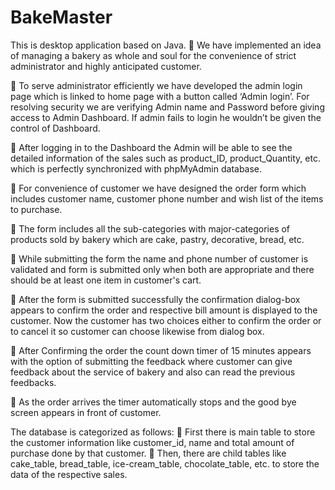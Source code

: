 # BakeMaster
This is desktop application based on Java.
	We have implemented an idea of managing a bakery  as whole and soul for the convenience of strict administrator and highly anticipated customer. 

	To serve administrator efficiently we have developed the admin login page which is linked to home page with a button called ‘Admin login’. For resolving security we are verifying Admin name and Password before giving access to Admin Dashboard. If admin fails to login he wouldn’t  be given the control of Dashboard.

	After logging in to the Dashboard the Admin will be able to see the detailed information of the sales such as  product_ID, product_Quantity, etc. which is perfectly synchronized with phpMyAdmin database.

	For convenience of customer we have designed the order form  which  includes customer name, customer phone number and  wish list of the items to purchase.

	The form includes all the sub-categories with major-categories of products sold by bakery which are cake, pastry, decorative, bread, etc.

	While submitting the form the name and phone number of customer is validated and form is submitted only when both are appropriate and there should be at least one item in customer's cart.

	After the form is submitted successfully the confirmation dialog-box appears to confirm the order and respective bill amount is displayed to the customer. Now the customer has two choices either to confirm the order or to cancel it so customer can choose likewise from dialog box.

	After Confirming the order the count down timer of 15 minutes appears with the option of submitting the feedback where customer can give feedback about the service of bakery and also can read the previous feedbacks.

	As the order arrives the timer automatically stops and the good bye screen appears in front of customer.

The database is categorized as follows:
	 First there is main table to store the customer information like customer_id, name and total amount of purchase done by that customer.
	Then, there are  child tables like cake_table, bread_table, ice-cream_table, chocolate_table, etc. to store the data of the respective sales.
